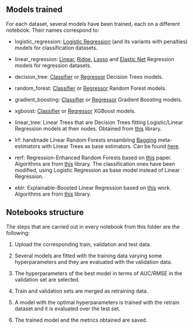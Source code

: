 ## Models trained
For each dataset, several models have been trained, each on a different notebook. Their names correspond to:

- logistic_regression: [Logistic Regression](https://scikit-learn.org/stable/modules/generated/sklearn.linear_model.LogisticRegression.html) (and its variants with penalties) models for classification datasets.
  
- linear_regression: [Linear](https://scikit-learn.org/stable/modules/generated/sklearn.linear_model.LinearRegression.html), [Ridge](https://scikit-learn.org/stable/modules/generated/sklearn.linear_model.Ridge.html#sklearn.linear_model.Ridge), [Lasso](https://scikit-learn.org/stable/modules/generated/sklearn.linear_model.Lasso.html#sklearn.linear_model.Lasso) and [Elastic Net](https://scikit-learn.org/stable/modules/generated/sklearn.linear_model.ElasticNet.html#sklearn.linear_model.ElasticNet) Regression models for regression datasets.
  
- decision_tree: [Classifier](https://scikit-learn.org/stable/modules/generated/sklearn.tree.DecisionTreeClassifier.html#sklearn.tree.DecisionTreeClassifier) or [Regressor](https://scikit-learn.org/stable/modules/generated/sklearn.tree.DecisionTreeRegressor.html#sklearn.tree.DecisionTreeRegressor) Decision Trees models.

- random_forest: [Classifier](https://scikit-learn.org/stable/modules/generated/sklearn.ensemble.RandomForestClassifier.html) or [Regressor](https://scikit-learn.org/stable/modules/generated/sklearn.ensemble.RandomForestRegressor.html) Random Forest models.

- gradient_boosting: [Classifier](https://scikit-learn.org/stable/modules/generated/sklearn.ensemble.GradientBoostingClassifier.html) or [Regressor](https://scikit-learn.org/stable/modules/generated/sklearn.ensemble.GradientBoostingRegressor.html#sklearn.ensemble.GradientBoostingRegressor) Gradient Boosting models.

- xgboost: [Classifier](https://xgboost.readthedocs.io/en/stable/python/python_api.html#xgboost.XGBClassifier) or [Regressor](https://xgboost.readthedocs.io/en/stable/python/python_api.html#xgboost.XGBRegressor) XGBoost models.

- linear_tree: Linear Trees that are Decision Trees fitting Logistic/Linear Regression models at their nodes. Obtained from [this](https://github.com/cerlymarco/linear-tree) library.

- lrf: handmade Linear Random Forests ensambling [Bagging](https://scikit-learn.org/stable/modules/ensemble.html#bagging-meta-estimator) meta-estimators with Linear Trees as base estimators. Can be found [here](../utils/lrf.ipynb).

- rerf: Regression-Enhanced Random Forests based on [this](https://haozhestat.github.io/files/manuscript_HAOZHE_ZHANG.pdf) paper. Algorithms are from [this](https://github.com/cerlymarco/linear-tree) library. The classification ones have been modified, using Logistic Regression as base model instead of Linear Regression. 

- eblr: Explainable-Boosted Linear Regression based on [this](https://arxiv.org/pdf/2009.09110) work. Algorithms are from [this](https://github.com/cerlymarco/linear-tree) library.
  
## Notebooks structure
The steps that are carried out in every notebook from this folder are the following:

1. Upload the corresponding train, validation and test data.

2. Several models are fitted with the training data varying some hyperparameters and they are evaluated with the validation data.
   
3. The hyperparameters of the best model in terms of AUC/RMSE in the validation set are selected.
   
4. Train and validation sets are merged as retraining data.
   
5. A model with the optimal hyperparameters is trained with the retrain dataset and it is evaluated over the test set.
   
6. The trained model and the metrics obtained are saved.
